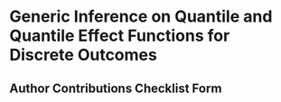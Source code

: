 # Generic Inference on Quantile and Quantile Effect Functions for Discrete Outcomes


## Author Contributions Checklist Form